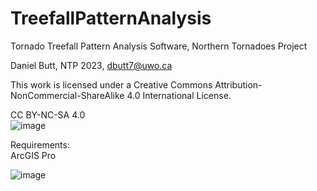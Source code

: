 # TreefallPatternAnalysis
Tornado Treefall Pattern Analysis Software, Northern Tornadoes Project

Daniel Butt, NTP 2023, dbutt7@uwo.ca

This work is licensed under a Creative Commons Attribution-NonCommercial-ShareAlike 4.0 International License.

CC BY-NC-SA 4.0<br />
![image](https://github.com/Daniel-Butt/TreefallPatternAnalysis/assets/47188958/066e3656-bf0a-480a-a3d9-df34fc752c6b)

Requirements:<br />
ArcGIS Pro

![image](https://github.com/Daniel-Butt/TreefallPatternAnalysis/assets/47188958/2d0ce36a-c843-42fd-9d92-ba495ed61559)
